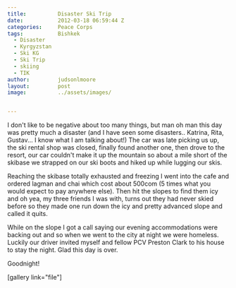 ```yaml
---
title:			Disaster Ski Trip
date:			2012-03-18 06:59:44 Z
categories:		Peace Corps
tags:			Bishkek
  - Disaster
  - Kyrgyzstan
  - Ski KG
  - Ski Trip
  - skiing
  - TIK
author:			judsonlmoore
layout:			post
image:			../assets/images/


---
```


I don't like to be negative about too many things, but man oh man this day was pretty much a disaster (and I have seen some disasters.. Katrina, Rita, Gustav... I know what I am talking about!) The car was late picking us up, the ski rental shop was closed, finally found another one, then drove to the resort, our car couldn't make it up the mountain so about a mile short of the skibase we strapped on our ski boots and hiked up while lugging our skis.

Reaching the skibase totally exhausted and freezing I went into the cafe and ordered lagman and chai which cost about 500com (5 times what you would expect to pay anywhere else). Then hit the slopes to find them icy and oh yea, my three friends I was with, turns out they had never skied before so they made one run down the icy and pretty advanced slope and called it quits.

While on the slope I got a call saying our evening accommodations were backing out and so when we went to the city at night we were homeless. Luckily our driver invited myself and fellow PCV Preston Clark to his house to stay the night. Glad this day is over.

Goodnight!

[gallery link="file"]
